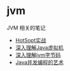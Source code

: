 # jvm

JVM 相关的笔记

- [HotSopt实战](HotSopt实战/readme.md)
- [深入理解Java虚拟机](深入理解Java虚拟机/readme.md)
- [深入理解jvm字节码](深入理解jvm字节码/readme.md)
- [Java并发编程的艺术](Java并发编程的艺术/readme.md)